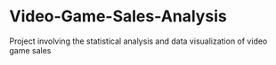 # Video-Game-Sales-Analysis
Project involving the statistical analysis and data visualization of video game sales
